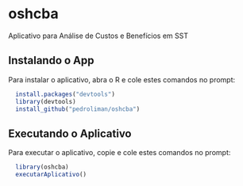 # oshcba
Aplicativo para Análise de Custos e Benefícios em SST

## Instalando o App
Para instalar o aplicativo, abra o R e cole estes comandos no prompt:

```R
  install.packages("devtools")
  library(devtools)
  install_github("pedroliman/oshcba")
```
## Executando o Aplicativo
Para executar o aplicativo, copie e cole estes comandos no prompt:
```R
  library(oshcba)
  executarAplicativo()
```

